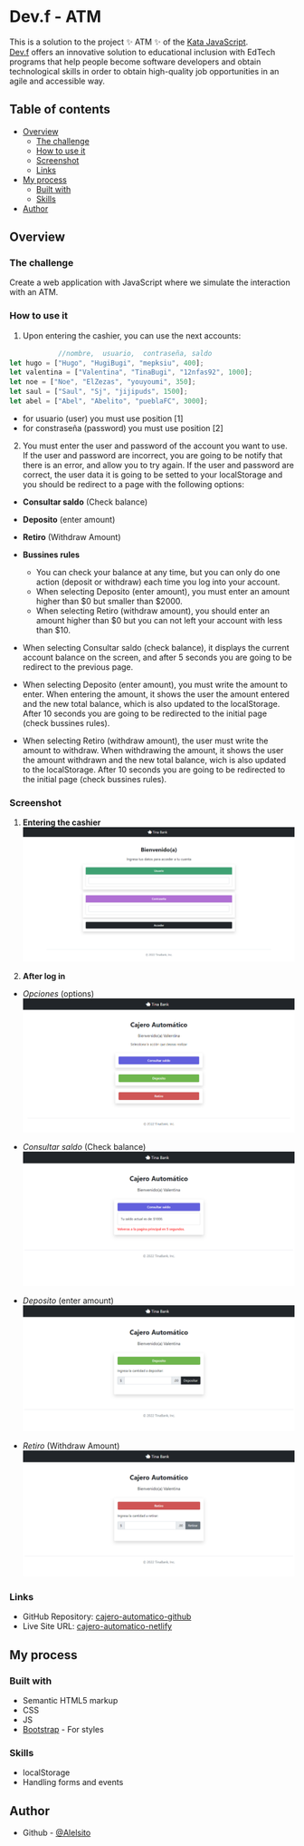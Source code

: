 # Dev.f - ATM

This is a solution to the project ✨ ATM ✨ of the [Kata JavaScript](https://www.devf.la/master/encoding/mx).\
[Dev.f](https://www.devf.la/) offers an innovative solution to educational inclusion with EdTech programs that help people become software developers and obtain technological skills in order to obtain high-quality job opportunities in an agile and accessible way.

## Table of contents

- [Overview](#overview)
  - [The challenge](#the-challenge)
  - [How to use it](#how-to-use-it)
  - [Screenshot](#screenshot)
  - [Links](#links)
- [My process](#my-process)
  - [Built with](#built-with)
  - [Skills](#skills)
- [Author](#author)

## Overview

### The challenge

Create a web application with JavaScript where we simulate the interaction with an ATM.

### How to use it

1. Upon entering the cashier, you can use the next accounts:

```js
            //nombre,  usuario,  contraseña, saldo
let hugo = ["Hugo", "HugiBugi", "mepksiu", 400];
let valentina = ["Valentina", "TinaBugi", "12nfas92", 1000];
let noe = ["Noe", "ElZezas", "youyoumi", 350];
let saul = ["Saul", "Sj", "jijipuds", 1500];
let abel = ["Abel", "Abelito", "pueblaFC", 3000];
```
* for usuario (user) you must use position [1]
* for constraseña (password) you must use position [2]

2. You must enter the user and password of the account you want to use. If the user and password are incorrect, you are going to be notify that there is an error, and allow you to try again. If the user and password are correct, the user data it is going to be setted to your localStorage and you should be redirect to a page with the following options:

- **Consultar saldo** (Check balance)
- **Deposito** (enter amount)
- **Retiro** (Withdraw Amount)

- **Bussines rules**
    * You can check your balance at any time, but you can only do one action (deposit or withdraw) each time you log into your account.
    * When selecting Deposito (enter amount), you must enter an amount higher than $0 but smaller than $2000.
    * When selecting Retiro (withdraw amount), you should enter an amount higher than $0 but you can not left your account with less than $10.

- When selecting Consultar saldo (check balance), it displays the current account balance on the screen, and after 5 seconds you are going to be redirect to the previous page.

- When selecting Deposito (enter amount), you must write the amount to enter. When entering the amount, it shows the user the amount entered and the new total balance, which is also updated to the localStorage. After 10 seconds you are going to be redirected to the initial page (check bussines rules).

- When selecting Retiro (withdraw amount), the user must write the amount to withdraw. When withdrawing the amount, it shows the user the amount withdrawn and the new total balance, wich is also updated to the localStorage. After 10 seconds you are going to be redirected to the initial page (check bussines rules).

### Screenshot

1. **Entering the cashier**
![](./assets/screenshots/Cajero-automatico-Login.png)

2. **After log in**
- *Opciones* (options)
![](./assets/screenshots/Cajero-automatico-MainPage.png)

- *Consultar saldo* (Check balance)
![](./assets/screenshots/Cajero-automatico-MainPage-Consultar-saldo.png)

- *Deposito* (enter amount)
![](./assets/screenshots/Cajero-automatico-MainPage-Deposito.png)

- *Retiro* (Withdraw Amount)
![](./assets/screenshots/Cajero-automatico-MainPage-Retiro.png)

### Links

- GitHub Repository: [cajero-automatico-github](https://github.com/Alelsito/cajero-automatico)
- Live Site URL: [cajero-automatico-netlify](https://cajero-automatico.netlify.app/)

## My process

### Built with

- Semantic HTML5 markup
- CSS
- JS
- [Bootstrap](https://getbootstrap.com/) - For styles

### Skills

- localStorage
- Handling forms and events

## Author

- Github - [@Alelsito](https://github.com/Alelsito)
